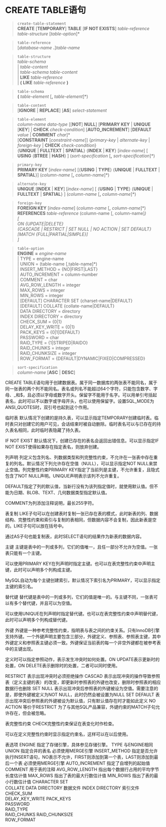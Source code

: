 # CREATE TABLE语句

> `create-table-statement`  
**CREATE** [**TEMPORARY**] **TABLE** [**IF NOT EXISTS**] *table-reference* *table-structure* [*table-option*]\*  

> `table-reference`  
[*database-name* **.**]*table-name*

> `table-structure`  
*table-schema*  
| *table-content*  
| *table-schema* *table-content*  
| **LIKE** *table-reference*   
| **(** **LIKE** *table-reference* **)**  

> `table-schema`  
**(** *table-element* [**,** *table-element*]\*)  

> `table-content`  
[**IGNORE** | **REPLACE**] [**AS**] *select-statement*  

> `table-element`    
*column-name* *data-type* [[**NOT**] **NULL**] [**PRIMARY KEY** | **UNIQUE** [**KEY**] | **CHECK** *check-condition*] [**AUTO_INCREMENT**] [**DEFAULT** *value* | **COMMENT** *char*]\*  
[**CONSTRAINT** [*constraint-name*]] {*primary-key* | *alternate-key* | *foreign-key* | **CHECK** *check-condition*}  
{**UNIQUE** | **FULLTEXT** | **SPATIAL**} {**INDEX** | **KEY**} [*index-name*] [ **USING** {**BTREE** | **HASH**} ] (*sort-specification* [**,** *sort-specification*]\*)  

> `primary-key`  
**PRIMARY KEY** [*index-name*] [{**USING** | **TYPE**} {**UNIQUE** | **FULLTEXT** | **SPATIAL**}] (*column-name* [**,** *column-name*]\*)  

> `alternate-key`  
**UNIQUE** [**INDEX** | **KEY**] [*index-name*] [ {**USING** | **TYPE**} {**UNIQUE** | **FULLTEXT** | **SPATIAL**} ] (*column-name* [**,** *column-name*]\*)  

> `foreign-key`  
**FOREIGN KEY** [*index-name*] (*column-name* [**,** *column-name*]\*)  
**REFERENCES** *table-reference* (column-name [, column-name]*)  
[  
    ON {UPDATE|DELETE}  
    {CASCADE | RESTRICT | SET NULL | NO ACTION | SET DEFAULT}  
    [MATCH {FULL|PARTIAL|SIMPLE}]  
]*  

> `table-option`  
**ENGINE** **=** *engine-name*  
| TYPE = engine-name  
| UNION = (table-name [,table-name]*)  
| INSERT_METHOD = {NO|FIRST|LAST}  
| AUTO_INCREMENT = column-number  
| COMMENT = char  
| AVG_ROW_LENGTH = integer  
| MAX_ROWS = integer  
| MIN_ROWS = integer  
| [DEFAULT] CHARACTER SET {charset-name|DEFAULT}  
| [DEFAULT] COLLATE {collate-name|DEFAULT}  
| DATA DIRECTORY = directory  
| INDEX DIRECTORY = directory  
| CHECK_SUM = {0|1}  
| DELAY_KEY_WRITE = {0|1}  
| PACK_KEYS = {0|1|DEFAULT}  
| PASSWORD = char  
| RAID_TYPE = {1|STRIPED|RAIDO}  
| RAID_CHUNKS = integer  
| RAID_CHUNKSIZE = integer  
| ROW_FORMAT = {DEFAULT|DYNAMIC|FIXED|COMPRESSED}  

> `sort-specification`  
*column-name* [**ASC** | **DESC**]  

CREATE TABLE语句用于创建数据表。属于同一数据库的两张表不能同名，属于同一张表的两个列不能同名。表名或列名不能超过64个字符，只能包含数字、字母、_和$，且必须以字母或数字开头。保留字不能用于名字。可以用单引号括起表名，此时可以不以数字或字母开头，也可以使用保留字。设置SQL_MODE为ANSI_QUOTES时，双引号也起到这个作用。

临时表
默认情况下创建的是持久表，可以显示指定TEMPORARY创建临时表。临时表只对创建它的用户可见，会话结束时被自动删除。临时表名可以与已存在的持久表名相同，此时临时表隐藏了持久表。

IF NOT EXIST
默认情况下，创建已存在的表名会返回出错信息。可以显示指定IF NOT EXIST使得如果存在指定表名，则放弃创建。

列声明
列定义包含列名、列数据类型和列完整性约束，不允许在一张表中存在重复的列名。默认情况下列允许存在空值（NULL），可以显示指定NOT NULL来禁止空值。列完整性约束PRIMARY KEY指定了当前列是主键，不允许重复，且隐式包含了NOT NULL声明。UNIQUE声明表示该列不允许重复。

DEFAULT指定了列的默认值，当新行没有为该列指定值时，就使用默认值。但不能为日期、BLOB、TEXT、几何数据类型指定默认值。

COMMENT为列添加注释说明，最长255字符。

表复制
LIKE子句可以在创建表时复制一张已存在表的模式，此时新表的列、数据结构、完整性约束和索引与复制的表相同，但数据内容不会复制，因此新表是空的。LIKE子句可以放在括号中。

通过AS子句也能复制表，此时SELECT语句的结果作为新表的数据内容。

主键
主键是表中的一列或多列，它们的值唯一，且任一部分不允许为空值。一张表只能有一个主键。

可以使用PRIMARY KEY在列声明时指定主键。也可以在表完整性约束中声明主键，此时可以声明多个列构成主键。

MySQL自动为每个主键创建索引，默认情况下索引名为PRIMARY，可以显示指定主键的索引名。

替代键
替代键是表中的一列或多列，它们的值是唯一的。与主键不同，一张表可以有多个替代键，并且可以为空值。

可以使用UNIQUE在列声明时指定替代键。也可以在表完整性约束中声明替代键，此时可以声明多个列构成替代键。

外键
外键是一种参考完整性约束，指明表与表之间的约束关系。只有InnoDB引擎支持外键。一个外键声明主要包含三部分，外键定义、参照表、参照表主键，其中外键定义和参照表主键必须一致。外键保证当前表的每一个非空外键都在被参考表中的主键出现。

定义时可以指定参照动作，表示发生冲突时如何处置。ON UPDATE表示更新时的处置，ON DELETE表示删除时的处置，二者可以同时使用。

RESTRICT	表示出现冲突时必须拒绝操作
CASCAD	表示出现冲突的操作导致参照表（定义主键的表）的改变，即更新时参照表的外键也改变，删除时参照表的相应数据行也删除
SET NULL	表示出现冲突后参照表的外键被设为空值。需要注意的是，即使外键被定义为NOT NULL，此时仍然会被设置为NULL
SET DEFAULT	表示出现冲突后参照表的外键被设为默认值，只有默认值存在时才能如此定义
NO ACTION	等价于RESTRICT
为了与其他SQL产品兼容，外键约束的MATCH子句允许存在，但会被忽略。

表完整性约束
CHECK完整性约束保证在表变化时作检查。

可以在定义完整性约束时显示指定约束名，这样可以在以后使用。

表选项
ENGINE	指定了存储引擎，具体参见存储引擎。
TYPE	与ENGINE相同
UNION	指定合并的表名
必须使用MERGE引擎
INSERT_METHOD	指定是否允许执行INSERT语句，NO表示不允许，FIRST则添加到第一个表，LAST则添加到最后一个表
必须使用MERGE引擎
AUTO_INCREMENT	指定了自增列的起始值
COMMENT	用于表的注释
AVG_ROW_LENGTH	指出每个数据行占用的平均字节长度估计值
MAX_ROWS	指出了表的最大行数估计值
MIN_ROWS	指出了表的最小行数估计值
CHARACTER SET	
COLLATE	
DATA DIRECTORY	数据文件
INDEX DIRECTORY	索引文件
CHECK_SUM	
DELAY_KEY_WRITE	
PACK_KEYS	
PASSWORD	
RAID_TYPE	
RAID_CHUNKS	
RAID_CHUNKSIZE	
ROW_FORMAT	